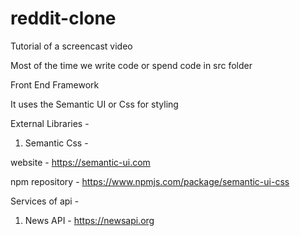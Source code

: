 # reddit-clone
Tutorial of  a screencast video 



Most of the time we write code or spend code in src folder



Front End Framework 

It uses the Semantic UI or Css for styling 


External Libraries -

1) Semantic Css  -

website - https://semantic-ui.com

npm repository - https://www.npmjs.com/package/semantic-ui-css


Services  of api - 

1) News API - https://newsapi.org



